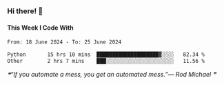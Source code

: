 ### Hi there! 👋

#### This Week I Code With
<!--START_SECTION:waka-->

```txt
From: 18 June 2024 - To: 25 June 2024

Python       15 hrs 10 mins  ████████████████████▓░░░░   82.34 %
Other        2 hrs 7 mins    ███░░░░░░░░░░░░░░░░░░░░░░   11.56 %
```

<!--END_SECTION:waka-->

<!--STARTS_HERE_QUOTE_README-->
<i>❝“If you automate a mess, you get an automated mess.”— Rod Michael   ❞</i>
<!--ENDS_HERE_QUOTE_README-->
